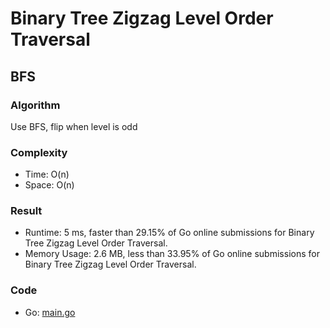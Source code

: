 # Binary Tree Zigzag Level Order Traversal



## BFS



### Algorithm

Use BFS, flip when level is odd


### Complexity

- Time: O(n)
- Space: O(n)


### Result

- Runtime: 5 ms, faster than 29.15% of Go online submissions for Binary Tree Zigzag Level Order Traversal.
- Memory Usage: 2.6 MB, less than 33.95% of Go online submissions for Binary Tree Zigzag Level Order Traversal.


### Code

- Go: [main.go](#maingo)